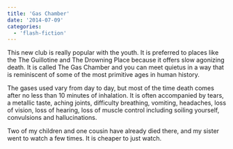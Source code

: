 ```yaml
---
title: 'Gas Chamber'
date: '2014-07-09'
categories:
  - 'flash-fiction'
---
```


This new club is really popular with the youth. It is preferred to places like
the The Guillotine and The Drowning Place because it offers slow agonizing
death. It is called The Gas Chamber and you can meet quietus in a way that is
reminiscent of some of the most primitive ages in human history.

<!-- truncate -->

The gases used vary from day to day, but most of the time death comes after no
less than 10 minutes of inhalation. It is often accompanied by tears, a metallic
taste, aching joints, difficulty breathing, vomiting, headaches, loss of vision,
loss of hearing, loss of muscle control including soiling yourself, convulsions
and hallucinations.

Two of my children and one cousin have already died there, and my sister went to
watch a few times. It is cheaper to just watch.
